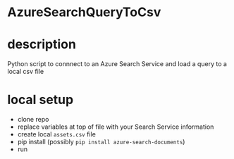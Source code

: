# AzureSearchQueryToCsv

# description
Python script to connnect to an Azure Search Service and load a query to a local csv file

# local setup
- clone repo
- replace variables at top of file with your Search Service information
- create local `assets.csv` file
- pip install (possibly `pip install azure-search-documents`)
- run